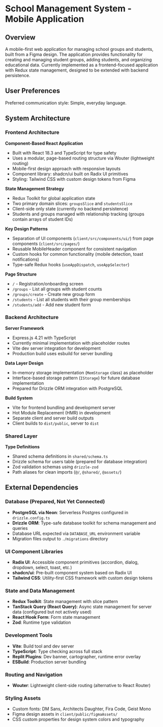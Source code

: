 # School Management System - Mobile Application

## Overview

A mobile-first web application for managing school groups and students, built from a Figma design. The application provides functionality for creating and managing student groups, adding students, and organizing educational data. Currently implemented as a frontend-focused application with Redux state management, designed to be extended with backend persistence.

## User Preferences

Preferred communication style: Simple, everyday language.

## System Architecture

### Frontend Architecture

**Component-Based React Application**
- Built with React 18.3 and TypeScript for type safety
- Uses a modular, page-based routing structure via Wouter (lightweight routing)
- Mobile-first design approach with responsive layouts
- Component library: shadcn/ui built on Radix UI primitives
- Styling: Tailwind CSS with custom design tokens from Figma

**State Management Strategy**
- Redux Toolkit for global application state
- Two primary domain slices: `groupsSlice` and `studentsSlice`
- Client-side only state (currently no backend persistence)
- Students and groups managed with relationship tracking (groups contain arrays of student IDs)

**Key Design Patterns**
- Separation of UI components (`client/src/components/ui/`) from page components (`client/src/pages/`)
- Reusable MobileHeader component for consistent navigation
- Custom hooks for common functionality (mobile detection, toast notifications)
- Type-safe Redux hooks (`useAppDispatch`, `useAppSelector`)

**Page Structure**
- `/` - Registration/onboarding screen
- `/groups` - List all groups with student counts
- `/groups/create` - Create new group form
- `/students` - List all students with their group memberships
- `/students/add` - Add new student form

### Backend Architecture

**Server Framework**
- Express.js 4.21 with TypeScript
- Currently minimal implementation with placeholder routes
- Vite dev server integration for development
- Production build uses esbuild for server bundling

**Data Layer Design**
- In-memory storage implementation (`MemStorage` class) as placeholder
- Interface-based storage pattern (`IStorage`) for future database implementation
- Prepared for Drizzle ORM integration with PostgreSQL

**Build System**
- Vite for frontend bundling and development server
- Hot Module Replacement (HMR) in development
- Separate client and server build outputs
- Client builds to `dist/public`, server to `dist`

### Shared Layer

**Type Definitions**
- Shared schema definitions in `shared/schema.ts`
- Drizzle schema for users table (prepared for database integration)
- Zod validation schemas using `drizzle-zod`
- Path aliases for clean imports (`@/`, `@shared/`, `@assets/`)

## External Dependencies

### Database (Prepared, Not Yet Connected)
- **PostgreSQL via Neon**: Serverless Postgres configured in `drizzle.config.ts`
- **Drizzle ORM**: Type-safe database toolkit for schema management and queries
- Database URL expected via `DATABASE_URL` environment variable
- Migration files output to `./migrations` directory

### UI Component Libraries
- **Radix UI**: Accessible component primitives (accordion, dialog, dropdown, select, toast, etc.)
- **shadcn/ui**: Pre-built component system based on Radix UI
- **Tailwind CSS**: Utility-first CSS framework with custom design tokens

### State and Data Management
- **Redux Toolkit**: State management with slice pattern
- **TanStack Query (React Query)**: Async state management for server data (configured but not actively used)
- **React Hook Form**: Form state management
- **Zod**: Runtime type validation

### Development Tools
- **Vite**: Build tool and dev server
- **TypeScript**: Type checking across full stack
- **Replit Plugins**: Dev banner, cartographer, runtime error overlay
- **ESBuild**: Production server bundling

### Routing and Navigation
- **Wouter**: Lightweight client-side routing (alternative to React Router)

### Styling Assets
- Custom fonts: DM Sans, Architects Daughter, Fira Code, Geist Mono
- Figma design assets in `client/public/figmaAssets/`
- CSS custom properties for design system colors and typography